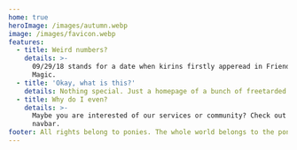 ```yaml
---
home: true
heroImage: /images/autumn.webp
image: /images/favicon.webp
features:
  - title: Weird numbers?
    details: >-
      09/29/18 stands for a date when kirins firstly apperead in Friendship is
      Magic.
  - title: 'Okay, what is this?'
    details: Nothing special. Just a homepage of a bunch of freetarded horsefuckers.
  - title: Why do I even?
    details: >-
      Maybe you are interested of our services or community? Check out our
      navbar.
footer: All rights belong to ponies. The whole world belongs to the ponies.
---
```



